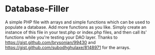 # Database-Filler
A simple PHP file with arrays and simple functions which can be used to populate a database. Add more functions as you like. Simply create an instance of this file in your test.php or index.php files, and then call its' functions while you're testing your DAO layer.
Thanks to https://gist.github.com/brysonian/99430 and https://gist.github.com/subodhghulaxe/8148971 for the arrays.


